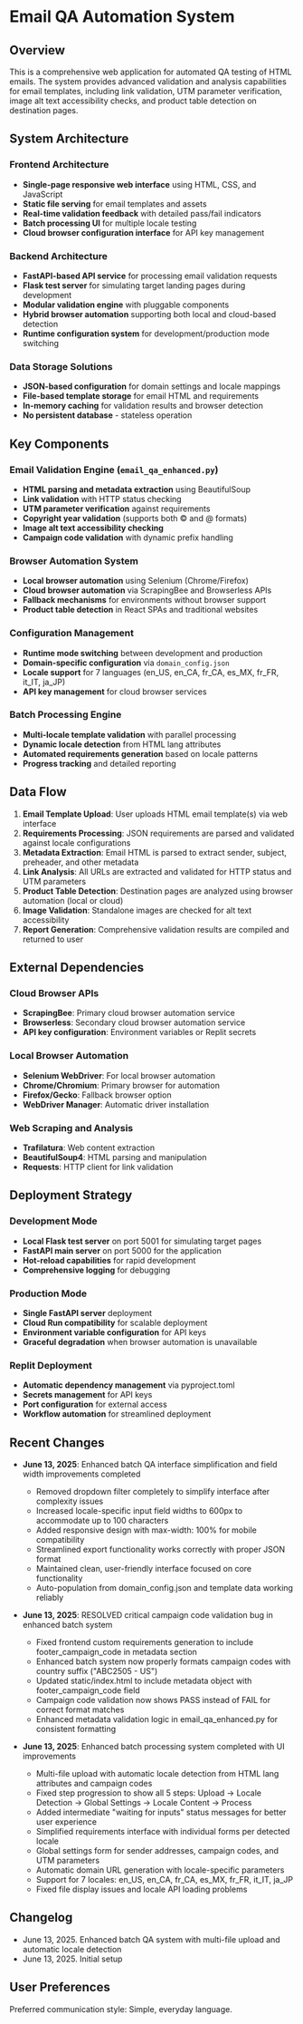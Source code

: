 # Email QA Automation System

## Overview

This is a comprehensive web application for automated QA testing of HTML emails. The system provides advanced validation and analysis capabilities for email templates, including link validation, UTM parameter verification, image alt text accessibility checks, and product table detection on destination pages.

## System Architecture

### Frontend Architecture
- **Single-page responsive web interface** using HTML, CSS, and JavaScript
- **Static file serving** for email templates and assets
- **Real-time validation feedback** with detailed pass/fail indicators
- **Batch processing UI** for multiple locale testing
- **Cloud browser configuration interface** for API key management

### Backend Architecture
- **FastAPI-based API service** for processing email validation requests
- **Flask test server** for simulating target landing pages during development
- **Modular validation engine** with pluggable components
- **Hybrid browser automation** supporting both local and cloud-based detection
- **Runtime configuration system** for development/production mode switching

### Data Storage Solutions
- **JSON-based configuration** for domain settings and locale mappings
- **File-based template storage** for email HTML and requirements
- **In-memory caching** for validation results and browser detection
- **No persistent database** - stateless operation

## Key Components

### Email Validation Engine (`email_qa_enhanced.py`)
- **HTML parsing and metadata extraction** using BeautifulSoup
- **Link validation** with HTTP status checking
- **UTM parameter verification** against requirements
- **Copyright year validation** (supports both © and @ formats)
- **Image alt text accessibility checking**
- **Campaign code validation** with dynamic prefix handling

### Browser Automation System
- **Local browser automation** using Selenium (Chrome/Firefox)
- **Cloud browser automation** via ScrapingBee and Browserless APIs
- **Fallback mechanisms** for environments without browser support
- **Product table detection** in React SPAs and traditional websites

### Configuration Management
- **Runtime mode switching** between development and production
- **Domain-specific configuration** via `domain_config.json`
- **Locale support** for 7 languages (en_US, en_CA, fr_CA, es_MX, fr_FR, it_IT, ja_JP)
- **API key management** for cloud browser services

### Batch Processing Engine
- **Multi-locale template validation** with parallel processing
- **Dynamic locale detection** from HTML lang attributes
- **Automated requirements generation** based on locale patterns
- **Progress tracking** and detailed reporting

## Data Flow

1. **Email Template Upload**: User uploads HTML email template(s) via web interface
2. **Requirements Processing**: JSON requirements are parsed and validated against locale configurations
3. **Metadata Extraction**: Email HTML is parsed to extract sender, subject, preheader, and other metadata
4. **Link Analysis**: All URLs are extracted and validated for HTTP status and UTM parameters
5. **Product Table Detection**: Destination pages are analyzed using browser automation (local or cloud)
6. **Image Validation**: Standalone images are checked for alt text accessibility
7. **Report Generation**: Comprehensive validation results are compiled and returned to user

## External Dependencies

### Cloud Browser APIs
- **ScrapingBee**: Primary cloud browser automation service
- **Browserless**: Secondary cloud browser automation service
- **API key configuration**: Environment variables or Replit secrets

### Local Browser Automation
- **Selenium WebDriver**: For local browser automation
- **Chrome/Chromium**: Primary browser for automation
- **Firefox/Gecko**: Fallback browser option
- **WebDriver Manager**: Automatic driver installation

### Web Scraping and Analysis
- **Trafilatura**: Web content extraction
- **BeautifulSoup4**: HTML parsing and manipulation
- **Requests**: HTTP client for link validation

## Deployment Strategy

### Development Mode
- **Local Flask test server** on port 5001 for simulating target pages
- **FastAPI main server** on port 5000 for the application
- **Hot-reload capabilities** for rapid development
- **Comprehensive logging** for debugging

### Production Mode
- **Single FastAPI server** deployment
- **Cloud Run compatibility** for scalable deployment
- **Environment variable configuration** for API keys
- **Graceful degradation** when browser automation is unavailable

### Replit Deployment
- **Automatic dependency management** via pyproject.toml
- **Secrets management** for API keys
- **Port configuration** for external access
- **Workflow automation** for streamlined deployment

## Recent Changes

- **June 13, 2025**: Enhanced batch QA interface simplification and field width improvements completed
  - Removed dropdown filter completely to simplify interface after complexity issues
  - Increased locale-specific input field widths to 600px to accommodate up to 100 characters
  - Added responsive design with max-width: 100% for mobile compatibility
  - Streamlined export functionality works correctly with proper JSON format
  - Maintained clean, user-friendly interface focused on core functionality
  - Auto-population from domain_config.json and template data working reliably

- **June 13, 2025**: RESOLVED critical campaign code validation bug in enhanced batch system
  - Fixed frontend custom requirements generation to include footer_campaign_code in metadata section
  - Enhanced batch system now properly formats campaign codes with country suffix ("ABC2505 - US")
  - Updated static/index.html to include metadata object with footer_campaign_code field
  - Campaign code validation now shows PASS instead of FAIL for correct format matches
  - Enhanced metadata validation logic in email_qa_enhanced.py for consistent formatting

- **June 13, 2025**: Enhanced batch processing system completed with UI improvements
  - Multi-file upload with automatic locale detection from HTML lang attributes and campaign codes
  - Fixed step progression to show all 5 steps: Upload → Locale Detection → Global Settings → Locale Content → Process
  - Added intermediate "waiting for inputs" status messages for better user experience
  - Simplified requirements interface with individual forms per detected locale
  - Global settings form for sender addresses, campaign codes, and UTM parameters
  - Automatic domain URL generation with locale-specific parameters
  - Support for 7 locales: en_US, en_CA, fr_CA, es_MX, fr_FR, it_IT, ja_JP
  - Fixed file display issues and locale API loading problems

## Changelog

- June 13, 2025. Enhanced batch QA system with multi-file upload and automatic locale detection
- June 13, 2025. Initial setup

## User Preferences

Preferred communication style: Simple, everyday language.